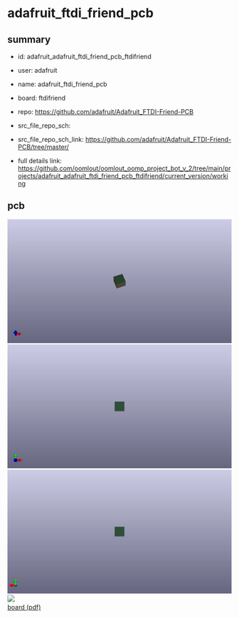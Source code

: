 # adafruit_ftdi_friend_pcb
 
## summary 
* id: adafruit_adafruit_ftdi_friend_pcb_ftdifriend
* user: adafruit
* name: adafruit_ftdi_friend_pcb
* board: ftdifriend
* repo: https://github.com/adafruit/Adafruit_FTDI-Friend-PCB



* src_file_repo_sch: 
* src_file_repo_sch_link: https://github.com/adafruit/Adafruit_FTDI-Friend-PCB/tree/master/
* full details link: https://github.com/oomlout/oomlout_oomp_project_bot_v_2/tree/main/projects/adafruit_adafruit_ftdi_friend_pcb_ftdifriend/current_version/working  



## pcb  
![](working_3d_600.png) 
![](working_3d_front_600.png)  
![](working_3d_back_600.png)  
![](working_600.png)  
[board (pdf)](working.pdf)  




